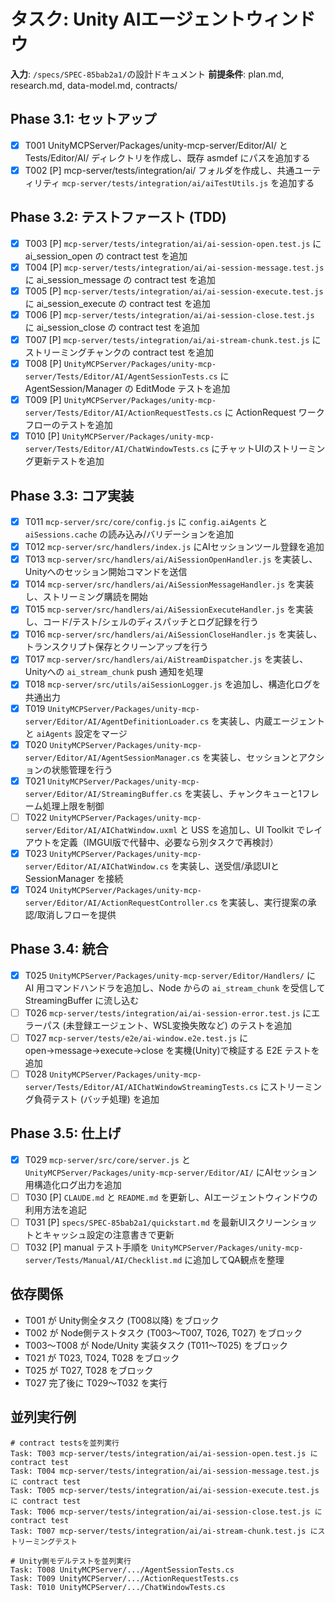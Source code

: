 # タスク: Unity AIエージェントウィンドウ

**入力**: `/specs/SPEC-85bab2a1/`の設計ドキュメント
**前提条件**: plan.md, research.md, data-model.md, contracts/

## Phase 3.1: セットアップ
- [x] T001 UnityMCPServer/Packages/unity-mcp-server/Editor/AI/ と Tests/Editor/AI/ ディレクトリを作成し、既存 asmdef にパスを追加する
- [x] T002 [P] mcp-server/tests/integration/ai/ フォルダを作成し、共通ユーティリティ `mcp-server/tests/integration/ai/aiTestUtils.js` を追加する

## Phase 3.2: テストファースト (TDD)
- [x] T003 [P] `mcp-server/tests/integration/ai/ai-session-open.test.js` に ai_session_open の contract test を追加
- [x] T004 [P] `mcp-server/tests/integration/ai/ai-session-message.test.js` に ai_session_message の contract test を追加
- [x] T005 [P] `mcp-server/tests/integration/ai/ai-session-execute.test.js` に ai_session_execute の contract test を追加
- [x] T006 [P] `mcp-server/tests/integration/ai/ai-session-close.test.js` に ai_session_close の contract test を追加
- [x] T007 [P] `mcp-server/tests/integration/ai/ai-stream-chunk.test.js` にストリーミングチャンクの contract test を追加
- [x] T008 [P] `UnityMCPServer/Packages/unity-mcp-server/Tests/Editor/AI/AgentSessionTests.cs` に AgentSession/Manager の EditMode テストを追加
- [x] T009 [P] `UnityMCPServer/Packages/unity-mcp-server/Tests/Editor/AI/ActionRequestTests.cs` に ActionRequest ワークフローのテストを追加
- [x] T010 [P] `UnityMCPServer/Packages/unity-mcp-server/Tests/Editor/AI/ChatWindowTests.cs` にチャットUIのストリーミング更新テストを追加

## Phase 3.3: コア実装
- [x] T011 `mcp-server/src/core/config.js` に `config.aiAgents` と `aiSessions.cache` の読み込み/バリデーションを追加
- [x] T012 `mcp-server/src/handlers/index.js` にAIセッションツール登録を追加
- [x] T013 `mcp-server/src/handlers/ai/AiSessionOpenHandler.js` を実装し、Unityへのセッション開始コマンドを送信
- [x] T014 `mcp-server/src/handlers/ai/AiSessionMessageHandler.js` を実装し、ストリーミング購読を開始
- [x] T015 `mcp-server/src/handlers/ai/AiSessionExecuteHandler.js` を実装し、コード/テスト/シェルのディスパッチとログ記録を行う
- [x] T016 `mcp-server/src/handlers/ai/AiSessionCloseHandler.js` を実装し、トランスクリプト保存とクリーンアップを行う
- [x] T017 `mcp-server/src/handlers/ai/AiStreamDispatcher.js` を実装し、Unityへの `ai_stream_chunk` push 通知を処理
- [x] T018 `mcp-server/src/utils/aiSessionLogger.js` を追加し、構造化ログを共通出力
- [x] T019 `UnityMCPServer/Packages/unity-mcp-server/Editor/AI/AgentDefinitionLoader.cs` を実装し、内蔵エージェントと `aiAgents` 設定をマージ
- [x] T020 `UnityMCPServer/Packages/unity-mcp-server/Editor/AI/AgentSessionManager.cs` を実装し、セッションとアクションの状態管理を行う
- [x] T021 `UnityMCPServer/Packages/unity-mcp-server/Editor/AI/StreamingBuffer.cs` を実装し、チャンクキューと1フレーム処理上限を制御
- [ ] T022 `UnityMCPServer/Packages/unity-mcp-server/Editor/AI/AIChatWindow.uxml` と USS を追加し、UI Toolkit でレイアウトを定義（IMGUI版で代替中、必要なら別タスクで再検討）
- [x] T023 `UnityMCPServer/Packages/unity-mcp-server/Editor/AI/AIChatWindow.cs` を実装し、送受信/承認UIと SessionManager を接続
- [x] T024 `UnityMCPServer/Packages/unity-mcp-server/Editor/AI/ActionRequestController.cs` を実装し、実行提案の承認/取消しフローを提供

## Phase 3.4: 統合
- [x] T025 `UnityMCPServer/Packages/unity-mcp-server/Editor/Handlers/` に AI 用コマンドハンドラを追加し、Node からの `ai_stream_chunk` を受信して StreamingBuffer に流し込む
- [ ] T026 `mcp-server/tests/integration/ai/ai-session-error.test.js` にエラーパス (未登録エージェント、WSL変換失敗など) のテストを追加
- [ ] T027 `mcp-server/tests/e2e/ai-window.e2e.test.js` に open→message→execute→close を実機(Unity)で検証する E2E テストを追加
- [ ] T028 `UnityMCPServer/Packages/unity-mcp-server/Tests/Editor/AI/AIChatWindowStreamingTests.cs` にストリーミング負荷テスト (バッチ処理) を追加

## Phase 3.5: 仕上げ
- [x] T029 `mcp-server/src/core/server.js` と `UnityMCPServer/Packages/unity-mcp-server/Editor/AI/` にAIセッション用構造化ログ出力を追加
- [ ] T030 [P] `CLAUDE.md` と `README.md` を更新し、AIエージェントウィンドウの利用方法を追記
- [ ] T031 [P] `specs/SPEC-85bab2a1/quickstart.md` を最新UIスクリーンショットとキャッシュ設定の注意書きで更新
- [ ] T032 [P] manual テスト手順を `UnityMCPServer/Packages/unity-mcp-server/Tests/Manual/AI/Checklist.md` に追加してQA観点を整理

## 依存関係
- T001 が Unity側全タスク (T008以降) をブロック
- T002 が Node側テストタスク (T003〜T007, T026, T027) をブロック
- T003〜T008 が Node/Unity 実装タスク (T011〜T025) をブロック
- T021 が T023, T024, T028 をブロック
- T025 が T027, T028 をブロック
- T027 完了後に T029〜T032 を実行

## 並列実行例
```
# contract testsを並列実行
Task: T003 mcp-server/tests/integration/ai/ai-session-open.test.js に contract test
Task: T004 mcp-server/tests/integration/ai/ai-session-message.test.js に contract test
Task: T005 mcp-server/tests/integration/ai/ai-session-execute.test.js に contract test
Task: T006 mcp-server/tests/integration/ai/ai-session-close.test.js に contract test
Task: T007 mcp-server/tests/integration/ai/ai-stream-chunk.test.js にストリーミングテスト

# Unity側モデルテストを並列実行
Task: T008 UnityMCPServer/.../AgentSessionTests.cs
Task: T009 UnityMCPServer/.../ActionRequestTests.cs
Task: T010 UnityMCPServer/.../ChatWindowTests.cs
```
